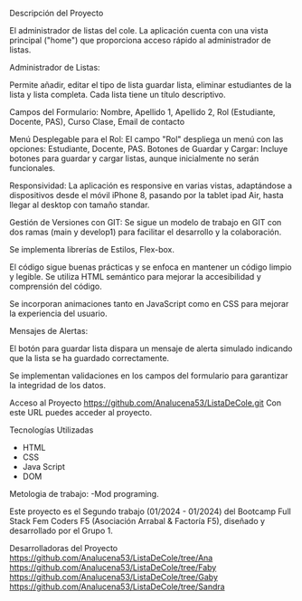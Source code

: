 Descripción del Proyecto 

El administrador de listas del cole.
La aplicación cuenta con una vista principal ("home") que proporciona acceso rápido al administrador de listas.

Administrador de Listas:

Permite añadir, editar el tipo de lista  guardar lista, eliminar estudiantes de la lista y lista completa.
Cada lista tiene un título descriptivo.

Campos del Formulario:
Nombre, Apellido 1, Apellido 2, Rol (Estudiante, Docente, PAS), Curso
Clase, Email de contacto

Menú Desplegable para el Rol:
El campo "Rol" despliega un menú con las opciones: Estudiante, Docente, PAS.
Botones de Guardar y Cargar:
Incluye botones para guardar y cargar listas, aunque inicialmente no serán funcionales.

Responsividad:
La aplicación es responsive en varias vistas, adaptándose a dispositivos desde el móvil iPhone 8, pasando por la tablet ipad Air, hasta llegar al desktop con tamaño standar.

Gestión de Versiones con GIT:
Se sigue un modelo de trabajo en GIT con dos ramas (main y develop1) para facilitar el desarrollo y la colaboración.

Se implementa librerías de Estilos, Flex-box.

El código sigue buenas prácticas y se enfoca en mantener un código limpio y legible.
Se utiliza HTML semántico para mejorar la accesibilidad y comprensión del código.

Se incorporan animaciones tanto en JavaScript como en CSS para mejorar la experiencia del usuario.

Mensajes de Alertas: 

El botón para guardar lista dispara un mensaje de alerta simulado indicando que la lista se ha guardado correctamente.

Se implementan validaciones en los campos del formulario para garantizar la integridad de los datos.

Acceso al Proyecto
https://github.com/Analucena53/ListaDeCole.git
Con este URL puedes acceder al proyecto.

 Tecnologías Utilizadas
- HTML
- CSS
- Java Script
- DOM


Metologia de trabajo: 
-Mod programing.

Este proyecto es el Segundo trabajo (01/2024 - 01/2024) del Bootcamp Full Stack Fem Coders F5 (Asociación Arrabal & Factoría F5), diseñado y desarrollado por el Grupo 1.

Desarrolladoras del Proyecto
https://github.com/Analucena53/ListaDeCole/tree/Ana
https://github.com/Analucena53/ListaDeCole/tree/Faby
https://github.com/Analucena53/ListaDeCole/tree/Gaby
https://github.com/Analucena53/ListaDeCole/tree/Sandra
